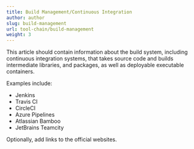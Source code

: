 ```yaml
---
title: Build Management/Continuous Integration
author: author
slug: build-management
url: tool-chain/build-management
weight: 3
---
```


This article should contain information about the build system, including continuous integration systems, that takes source code and builds intermediate libraries, and packages, as well as deployable executable containers.

Examples include:

* Jenkins
* Travis CI
* CircleCI
* Azure Pipelines
* Atlassian Bamboo
* JetBrains Teamcity

Optionally, add links to the official websites.
